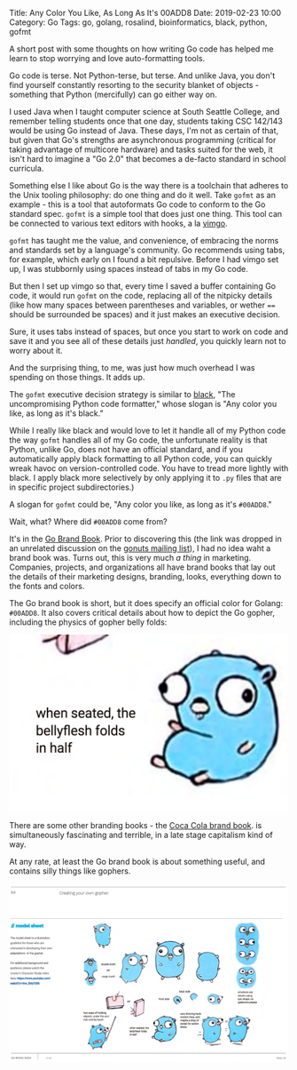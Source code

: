 Title: Any Color You Like, As Long As It's 00ADD8
Date: 2019-02-23 10:00
Category: Go
Tags: go, golang, rosalind, bioinformatics, black, python, gofmt

A short post with some thoughts on how writing Go code has
helped me learn to stop worrying and love auto-formatting tools.

Go code is terse. Not Python-terse, but terse. And unlike Java, 
you don't find yourself constantly resorting to the security
blanket of objects - something that Python (mercifully) can 
go either way on.

I used Java when I taught computer science at South Seattle College,
and remember telling students once that one day, students taking
CSC 142/143 would be using Go instead of Java. These days, I'm not
as certain of that, but given that Go's strengths are asynchronous
programming (critical for taking advantage of multicore hardware) 
and tasks suited for the web, it isn't hard to imagine a "Go 2.0"
that becomes a de-facto standard in school curricula.

Something else I like about Go is the way there is a toolchain that
adheres to the Unix tooling philosophy: do one thing and do it well.
Take `gofmt` as an example - this is a tool that autoformats
Go code to conform to the Go standard spec. `gofmt` is a simple tool
that does just one thing. This tool can be connected to various text
editors with hooks, a la [vimgo](https://github.com/fatih/vim-go).

`gofmt` has taught me the value, and convenience, of embracing 
the norms and standards set by a language's community. Go
recommends using tabs, for example, which early on I found
a bit repulsive. Before I had vimgo set up, I was stubbornly 
using spaces instead of tabs in my Go code.

But then I set up vimgo so that, every time I saved a buffer containing
Go code, it would run `gofmt` on the code, replacing all of the nitpicky
details (like how many spaces between parentheses and variables, or wether
`==` should be surrounded be spaces) and it just makes an executive decision.

Sure, it uses tabs instead of spaces, but once you start to work on
code and save it and you see all of these details just _handled_, 
you quickly learn not to worry about it.

And the surprising thing, to me, was just how much overhead I was spending
on those things. It adds up.

The `gofmt` executive decision strategy is similar to [black](https://github.com/ambv/black),
"The uncompromising Python code formatter," whose slogan
is "Any color you like, as long as it's black."

While I really like black and would love to let it handle all of my Python
code the way `gofmt` handles all of my Go code, the unfortunate reality is
that Python, unlike Go, does not have an official standard, and if you
automatically apply black formatting to all Python code, you can quickly
wreak havoc on version-controlled code. You have to tread more lightly
with black. I apply black more selectively by only applying it to `.py` 
files that are in specific project subdirectories.)

A slogan for `gofmt` could be, "Any color you like, as long as it's `#00ADD8`."

Wait, what? Where did `#00ADD8` come from?


It's in the [Go Brand Book](https://storage.googleapis.com/golang-assets/Go-brand-book-v1.9.5.pdf).
Prior to discovering this (the link was dropped in an unrelated
discussion on the [gonuts mailing list](https://golang.org/help/)),
I had no idea waht a brand book was. Turns out, this is very much
_a thing_ in marketing. Companies, projects, and organizations all
have brand books that lay out the details of their marketing designs,
branding, looks, everything down to the fonts and colors.

The Go brand book is short, but it does specify an official color
for Golang: `#00ADD8`. It also covers critical details about how to
depict the Go gopher, including the physics of gopher belly folds:

![Extremely important details](images/bellyfold.png)

There are some other branding books - the 
[Coca Cola brand book](https://www.flipsnack.com/cardesigns/brandbook-cocacola.html).
is simultaneously fascinating and terrible,
in a late stage capitalism kind of way.

At any rate, at least the Go brand book is about something useful,
and contains silly things like gophers.

![Gopher specs](images/gopherpage.png)
